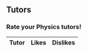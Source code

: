 <head>
	<script src="https://ajax.googleapis.com/ajax/libs/jquery/3.6.1/jquery.min.js"></script>
</head>

## Tutors 
<h3>Rate your Physics tutors!</h3>
<table>
  <thead>
  <tr>
    <th>Tutor</th>
    <th>Likes</th>
    <th>Dislikes</th>
  </tr>
  </thead>
  <tbody id="result">
    <!-- javascript generated data -->
  </tbody>
</table>

</html>

<!-- Script is layed out in a sequence (without a function) and will execute when page is loaded -->
<script>

  // var ip = location.host;
  // console.log(ip);

  // prepare HTML defined "result" container for new output
  const resultContainer = document.getElementById("result");

  // keys for equation reactions
  const LIKE = "like";
  const DISLIKE = "dislike";

  // prepare fetch urls
  // const url = "https://flask.nighthawkcodingsociety.com/api/equations";
  const url = "https://hetvitrivedi.tk/api/tutors";
  const get_url = url +"/";
  const like_url = url + "/like/";  // haha reaction
  const dislike_url = url + "/dislike/";  // DISLIKE reaction

  // prepare fetch GET options
  const options = {
    method: 'GET', // *GET, POST, PUT, DELETE, etc.
    mode: 'cors', // no-cors, *cors, same-origin
    cache: 'default', // *default, no-cache, reload, force-cache, only-if-cached
    credentials: 'same-origin', // include, same-origin, omit
    headers: {
      'Content-Type': 'application/json'
      // 'Content-Type': 'application/x-www-form-urlencoded',
    },
  };
  // prepare fetch PUT options, clones with JS Spread Operator (...)
  const post_options = {...options, method: 'POST'}; // clones and replaces method

  // fetch the API
  fetch(get_url, options)
    // response is a RESTful "promise" on any successful fetch
    .then(response => {
      // check for response errors
      if (response.status !== 200) {
          error('GET API response failure: ' + response.status);
          return;
      }
      // valid response will have JSON data
      response.json().then(data => {
          console.log(data);
          for (const row of data) {
            // make "tr element" for each "row of data"
            const tr = document.createElement("tr");
            
            // td for equation cell
            const tutor = document.createElement("td");
              tutor.innerHTML = row.id + ". " + row.tutor;  // add fetched data to innerHTML

            // td for like cell with onclick actions
            const like = document.createElement("td");
              const like_but = document.createElement('button');
              like_but.id = LIKE+row.id   // establishes a LIKE JS id for cell
              like_but.innerHTML = row.like;  // add fetched "like count" to innerHTML
              like_but.onclick = function () {
                // onclick function call with "like parameters"
                reaction(LIKE, like_url+row.id, like_but.id);  
              };
              like.appendChild(like_but);  // add "like button" to like cell

            // td for DISLIKE cell with onclick actions
            const dislike = document.createElement("td");
              const dislike_but = document.createElement('button');
              dislike_but.id = DISLIKE+row.id  // establishes a DISLIKE JS id for cell
              dislike_but.innerHTML = row.dislike;  // add fetched "dislike count" to innerHTML
              dislike_but.onclick = function () {
                // onclick function call with "jeer parameters"
                reaction(DISLIKE, dislike_url+row.id, dislike_but.id);  
              };
              dislike.appendChild(dislike_but);  // add "dislike button" to dislike cell
             
            // this builds ALL td's (cells) into tr (row) element
            tr.appendChild(tutor);
            tr.appendChild(like);
            tr.appendChild(dislike);

            // this adds all the tr (row) work above to the HTML "result" container
            resultContainer.appendChild(tr);
          }
      })
  })
  // catch fetch errors (ie Nginx ACCESS to server blocked)
  .catch(err => {
    error(err + " " + get_url);
  });

  // Reaction function to likes or jeers user actions
  function reaction(type, post_url, elemID) {

    // fetch the API
    fetch(post_url, post_options)
    // response is a RESTful "promise" on any successful fetch
    .then(response => {
      // check for response errors
      if (response.status !== 200) {
          error("post API response failure: " + response.status)
          return;  // api failure
      }
      // valid response will have JSON data
      response.json().then(data => {
          console.log(data);
          // Likes or Jeers updated/incremented
          if (type === LIKE) // like data element
            document.getElementById(elemID).innerHTML = data.like;  // fetched like data assigned to like Document Object Model (DOM)
          else if (type === DISLIKE) // jeer data element
            document.getElementById(elemID).innerHTML = data.dislike;  // fetched dislike data assigned to dislike Document Object Model (DOM)
          else
            error("unknown type: " + type);  // should never occur
      })
    })
    // catch fetch errors (ie Nginx ACCESS to server blocked)
    .catch(err => {
      error(err + " " + post_url);
    });
    
  }

  // Something went wrong with actions or responses
  function error(err) {
    // log as Error in console
    console.error(err);
    // append error to resultContainer
    const tr = document.createElement("tr");
    const td = document.createElement("td");
    td.innerHTML = err;
    tr.appendChild(td);
    resultContainer.appendChild(tr);
  }

</script>
